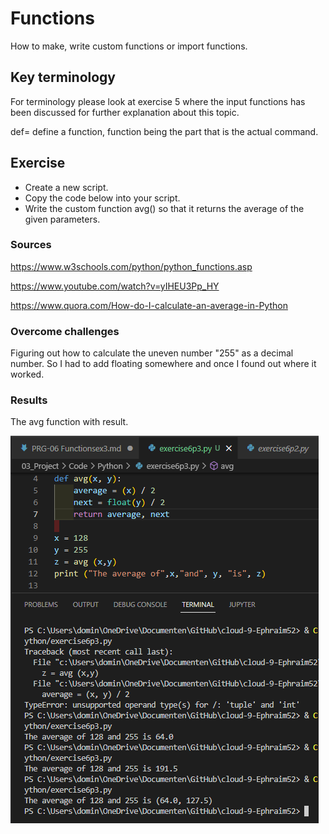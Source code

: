 # Functions
How to make, write custom functions or import functions.

## Key terminology
For terminology please look at exercise 5 where the input functions has been discussed for further explanation about this topic.

def= define a function, function being the part that is the actual command.

## Exercise
- Create a new script.
- Copy the code below into your script.
- Write the custom function avg() so that it returns the average of the given parameters.

### Sources
https://www.w3schools.com/python/python_functions.asp

https://www.youtube.com/watch?v=yIHEU3Pp_HY

https://www.quora.com/How-do-I-calculate-an-average-in-Python

### Overcome challenges
Figuring out how to calculate the uneven number "255" as a decimal number. So I had to add floating somewhere and once I found out where it worked.

### Results
The avg function with result.

![alt text](https://github.com/Techgrounds-Cloud-9/cloud-9-Ephraim52/blob/92a904fcc98f851bb334789270c0adc917b38a46/00_includes/week%204/assignment%206/PRG-06_exercise3.png)
